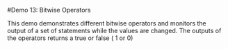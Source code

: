 #Demo 13: Bitwise Operators

This demo demonstrates different bitwise operators and monitors the output of a set of statements while the values are changed.  The outputs of the operators returns a true or false ( 1 or 0)

